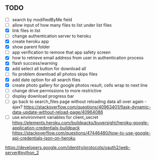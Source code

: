 ## TODO

- [ ] search by modifiedByMe field
- [ ] allow input of how many files to list under list files
- [x] link files in list
- [ ] change authentication server to heroku
- [x] create heroku app
- [x] show parent folder
- [ ] app verification to remove that app safety screen
- [x] how to retrieve email address from user in authentication process
- [x] flash success/warning
- [x] add select all button for download all
- [ ] fix problem download all photos skips files
- [x] add date option for all search files
- [x] create photo gallery for google photos result, cells wrap to next line
- [ ] change drive permissions to more restrictive
- [ ] display download progress bar
- [ ] go back to search_files page without reloading data all over again - ajax? https://stackoverflow.com/questions/40963401/flask-dynamic-data-update-without-reload-page/40964086
- [ ] use environment variables for client_secret
      https://elements.heroku.com/buildpacks/buyersight/heroku-google-application-credentials-buildpack
      https://stackoverflow.com/questions/47446480/how-to-use-google-api-credentials-json-on-heroku

https://developers.google.com/identity/protocols/oauth2/web-server#python_2

